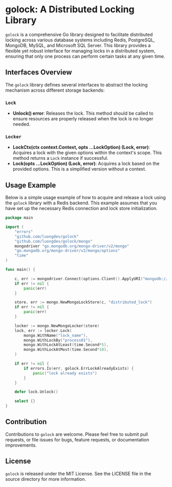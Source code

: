 
# golock: A Distributed Locking Library

`golock` is a comprehensive Go library designed to facilitate distributed locking across various database systems including Redis, PostgreSQL, MongoDB, MySQL, and Microsoft SQL Server. This library provides a flexible yet robust interface for managing locks in a distributed system, ensuring that only one process can perform certain tasks at any given time.

## Interfaces Overview

The `golock` library defines several interfaces to abstract the locking mechanism across different storage backends:

### `Lock`
- **Unlock() error**: Releases the lock. This method should be called to ensure resources are properly released when the lock is no longer needed.

### `Locker`
- **LockCtx(ctx context.Context, opts ...LockOption) (Lock, error)**: Acquires a lock with the given options within the context's scope. This method returns a `Lock` instance if successful.
- **Lock(opts ...LockOption) (Lock, error)**: Acquires a lock based on the provided options. This is a simplified version without a context.


## Usage Example

Below is a simple usage example of how to acquire and release a lock using the `golock` library with a Redis backend. This example assumes that you have set up the necessary Redis connection and lock store initialization.

```go
package main

import (
	"errors"
	"github.com/luongdev/golock"
	"github.com/luongdev/golock/mongo"
	mongodriver "go.mongodb.org/mongo-driver/v2/mongo"
	"go.mongodb.org/mongo-driver/v2/mongo/options"
	"time"
)

func main() {

	c, err := mongodriver.Connect(options.Client().ApplyURI("mongodb://root:123456@localhost:27017?authSource=admin"))
	if err != nil {
		panic(err)
	}

	store, err := mongo.NewMongoLockStore(c, "distributed_lock")
	if err != nil {
		panic(err)
	}

	locker := mongo.NewMongoLocker(store)
	lock, err := locker.Lock(
		mongo.WithName("lock_name"),
		mongo.WithLockBy("process01"),
		mongo.WithLockAtLeast(time.Second*5),
		mongo.WithLockAtMost(time.Second*10),
	)

	if err != nil {
		if errors.Is(err, golock.ErrLockAlreadyExists) {
			panic("lock already exists")
		}
	}

	defer lock.Unlock()

	select {}
}

```

## Contribution

Contributions to `golock` are welcome. Please feel free to submit pull requests, or file issues for bugs, feature requests, or documentation improvements.

## License

`golock` is released under the MIT License. See the LICENSE file in the source directory for more information.
